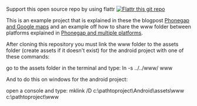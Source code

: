 Support this open source repo by using flattr
[![Flattr this git repo](http://api.flattr.com/button/flattr-badge-large.png)](https://flattr.com/submit/auto?user_id=ChristianEngvall&url=https://github.com/crilleengvall/Phonegap-GoogleMap-and-ProjectSettings-example&title=Phonegap&language=&tags=github&category=software)   

This is an example project that is explained in these the blogpost <a href="http://www.christianengvall.se/phonegap-and-google-maps/">Phonegap and Google maps</a> and an example off how to share the www folder between platforms explained in <a href="http://www.christianengvall.se/phonegap-and-multiple-platforms/">Phonegap and multiple platforms</a>.

After cloning this repository you must link the www folder to the assets folder (create assets if it doesn't exist) for the android project with one of these commands:


go to the assets folder in the terminal and type: ln -s ../../www/ www

And to do this on windows for the android project:

open a console and type: mklink /D c:\pathtoproject\Android\assets\www c:\pathtoproject\www
